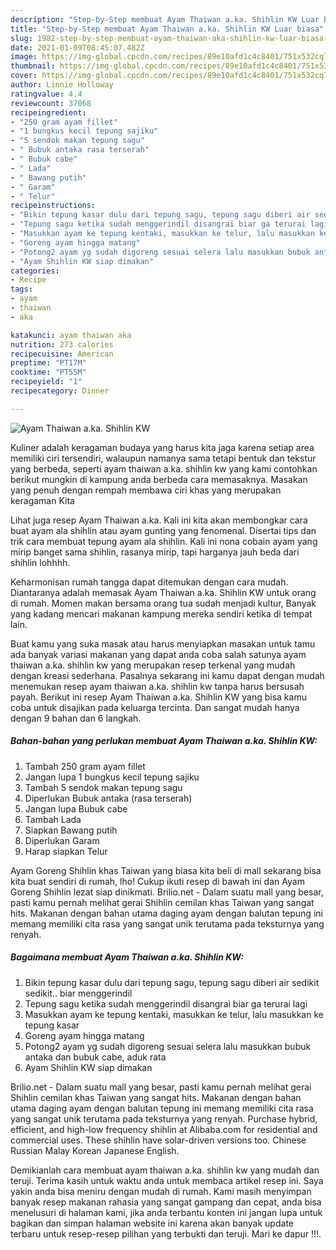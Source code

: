 ```yaml
---
description: "Step-by-Step membuat Ayam Thaiwan a.ka. Shihlin KW Luar biasa"
title: "Step-by-Step membuat Ayam Thaiwan a.ka. Shihlin KW Luar biasa"
slug: 1982-step-by-step-membuat-ayam-thaiwan-aka-shihlin-kw-luar-biasa
date: 2021-01-09T08:45:07.482Z
image: https://img-global.cpcdn.com/recipes/89e10afd1c4c8401/751x532cq70/ayam-thaiwan-aka-shihlin-kw-foto-resep-utama.jpg
thumbnail: https://img-global.cpcdn.com/recipes/89e10afd1c4c8401/751x532cq70/ayam-thaiwan-aka-shihlin-kw-foto-resep-utama.jpg
cover: https://img-global.cpcdn.com/recipes/89e10afd1c4c8401/751x532cq70/ayam-thaiwan-aka-shihlin-kw-foto-resep-utama.jpg
author: Linnie Holloway
ratingvalue: 4.4
reviewcount: 37068
recipeingredient:
- "250 gram ayam fillet"
- "1 bungkus kecil tepung sajiku"
- "5 sendok makan tepung sagu"
- " Bubuk antaka rasa terserah"
- " Bubuk cabe"
- " Lada"
- " Bawang putih"
- " Garam"
- " Telur"
recipeinstructions:
- "Bikin tepung kasar dulu dari tepung sagu, tepung sagu diberi air sedikit sedikit.. biar menggerindil"
- "Tepung sagu ketika sudah menggerindil disangrai biar ga terurai lagi"
- "Masukkan ayam ke tepung kentaki, masukkan ke telur, lalu masukkan ke tepung kasar"
- "Goreng ayam hingga matang"
- "Potong2 ayam yg sudah digoreng sesuai selera lalu masukkan bubuk antaka dan bubuk cabe, aduk rata"
- "Ayam Shihlin KW siap dimakan"
categories:
- Recipe
tags:
- ayam
- thaiwan
- aka

katakunci: ayam thaiwan aka 
nutrition: 273 calories
recipecuisine: American
preptime: "PT17M"
cooktime: "PT55M"
recipeyield: "1"
recipecategory: Dinner

---
```



![Ayam Thaiwan a.ka. Shihlin KW](https://img-global.cpcdn.com/recipes/89e10afd1c4c8401/751x532cq70/ayam-thaiwan-aka-shihlin-kw-foto-resep-utama.jpg)

Kuliner adalah keragaman budaya yang harus kita jaga karena setiap area memiliki ciri tersendiri, walaupun namanya sama tetapi bentuk dan tekstur yang berbeda, seperti ayam thaiwan a.ka. shihlin kw yang kami contohkan berikut mungkin di kampung anda berbeda cara memasaknya. Masakan yang penuh dengan rempah membawa ciri khas yang merupakan keragaman Kita

Lihat juga resep Ayam Thaiwan a.ka. Kali ini kita akan membongkar cara buat ayam ala shihlin atau ayam gunting yang fenomenal. Disertai tips dan trik cara membuat tepung ayam ala shihlin. Kali ini nona cobain ayam yang mirip banget sama shihlin, rasanya mirip, tapi harganya jauh beda dari shihlin lohhhh.

Keharmonisan rumah tangga dapat ditemukan dengan cara mudah. Diantaranya adalah memasak Ayam Thaiwan a.ka. Shihlin KW untuk orang di rumah. Momen makan bersama orang tua sudah menjadi kultur, Banyak yang kadang mencari makanan kampung mereka sendiri ketika di tempat lain.

Buat kamu yang suka masak atau harus menyiapkan masakan untuk tamu ada banyak variasi makanan yang dapat anda coba salah satunya ayam thaiwan a.ka. shihlin kw yang merupakan resep terkenal yang mudah dengan kreasi sederhana. Pasalnya sekarang ini kamu dapat dengan mudah menemukan resep ayam thaiwan a.ka. shihlin kw tanpa harus bersusah payah.
Berikut ini resep Ayam Thaiwan a.ka. Shihlin KW yang bisa kamu coba untuk disajikan pada keluarga tercinta. Dan sangat mudah hanya dengan 9 bahan dan 6 langkah.


<!--inarticleads1-->

##### Bahan-bahan yang perlukan membuat Ayam Thaiwan a.ka. Shihlin KW:

1. Tambah 250 gram ayam fillet
1. Jangan lupa 1 bungkus kecil tepung sajiku
1. Tambah 5 sendok makan tepung sagu
1. Diperlukan  Bubuk antaka (rasa terserah)
1. Jangan lupa  Bubuk cabe
1. Tambah  Lada
1. Siapkan  Bawang putih
1. Diperlukan  Garam
1. Harap siapkan  Telur


Ayam Goreng Shihlin khas Taiwan yang biasa kita beli di mall sekarang bisa kita buat sendiri di rumah, lho! Cukup ikuti resep di bawah ini dan Ayam Goreng Shihlin lezat siap dinikmati. Brilio.net - Dalam suatu mall yang besar, pasti kamu pernah melihat gerai Shihlin cemilan khas Taiwan yang sangat hits. Makanan dengan bahan utama daging ayam dengan balutan tepung ini memang memiliki cita rasa yang sangat unik terutama pada teksturnya yang renyah. 

<!--inarticleads2-->

##### Bagaimana membuat  Ayam Thaiwan a.ka. Shihlin KW:

1. Bikin tepung kasar dulu dari tepung sagu, tepung sagu diberi air sedikit sedikit.. biar menggerindil
1. Tepung sagu ketika sudah menggerindil disangrai biar ga terurai lagi
1. Masukkan ayam ke tepung kentaki, masukkan ke telur, lalu masukkan ke tepung kasar
1. Goreng ayam hingga matang
1. Potong2 ayam yg sudah digoreng sesuai selera lalu masukkan bubuk antaka dan bubuk cabe, aduk rata
1. Ayam Shihlin KW siap dimakan


Brilio.net - Dalam suatu mall yang besar, pasti kamu pernah melihat gerai Shihlin cemilan khas Taiwan yang sangat hits. Makanan dengan bahan utama daging ayam dengan balutan tepung ini memang memiliki cita rasa yang sangat unik terutama pada teksturnya yang renyah. Purchase hybrid, efficient, and high-low frequency shihlin at Alibaba.com for residential and commercial uses. These shihlin have solar-driven versions too. Chinese Russian Malay Korean Japanese English. 

Demikianlah cara membuat ayam thaiwan a.ka. shihlin kw yang mudah dan teruji. Terima kasih untuk waktu anda untuk membaca artikel resep ini. Saya yakin anda bisa meniru dengan mudah di rumah. Kami masih menyimpan banyak resep makanan rahasia yang sangat gampang dan cepat, anda bisa menelusuri di halaman kami, jika anda terbantu konten ini jangan lupa untuk bagikan dan simpan halaman website ini karena akan banyak update terbaru untuk resep-resep pilihan yang terbukti dan teruji. Mari ke dapur !!!. 
